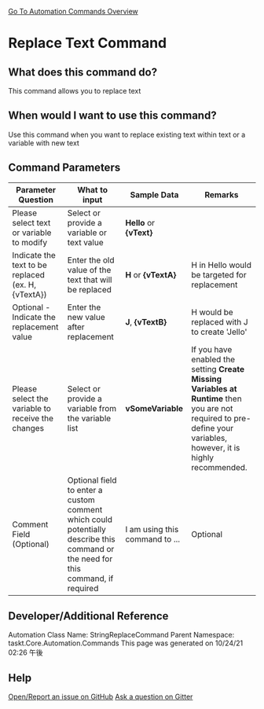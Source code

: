 <!--TITLE: Replace Text Command -->
<!-- SUBTITLE: a command in the Data Commands group. -->
[Go To Automation Commands Overview](/automation-commands.md)


# Replace Text Command


## What does this command do?
This command allows you to replace text


## When would I want to use this command?
Use this command when you want to replace existing text within text or a variable with new text


## Command Parameters
| Parameter Question   	| What to input  	|  Sample Data 	| Remarks  	|
| ---                    | ---               | ---           | ---       |
|Please select text or variable to modify|Select or provide a variable or text value|**Hello** or **{vText}**||
|Indicate the text to be replaced (ex. H, {vTextA})|Enter the old value of the text that will be replaced|**H** or **{vTextA}**|H in Hello would be targeted for replacement|
|Optional - Indicate the replacement value|Enter the new value after replacement|**J**, **{vTextB}**|H would be replaced with J to create 'Jello'|
|Please select the variable to receive the changes|Select or provide a variable from the variable list|**vSomeVariable**|If you have enabled the setting **Create Missing Variables at Runtime** then you are not required to pre-define your variables, however, it is highly recommended.|
|Comment Field (Optional)|Optional field to enter a custom comment which could potentially describe this command or the need for this command, if required|I am using this command to ...|Optional|












## Developer/Additional Reference
Automation Class Name: StringReplaceCommand
Parent Namespace: taskt.Core.Automation.Commands
This page was generated on 10/24/21 02:26 午後


## Help
[Open/Report an issue on GitHub](https://github.com/saucepleez/taskt/issues/new)
[Ask a question on Gitter](https://gitter.im/taskt-rpa/Lobby)
